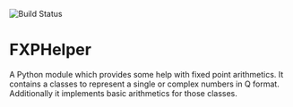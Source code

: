 ![Build Status](https://github.com/karol-sw/FXPHelper/workflows/FXPHelper/badge.svg)

# FXPHelper
A Python module which provides some help with fixed point arithmetics.
It contains a classes to represent a single or complex numbers in Q format. Additionally it implements basic arithmetics for those classes.

